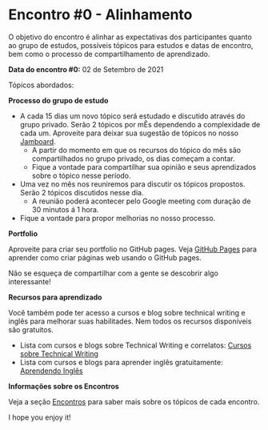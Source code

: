 # Encontro #0 - Alinhamento

O objetivo do encontro é alinhar as expectativas dos participantes quanto ao grupo de estudos, possíveis tópicos para estudos e datas de encontro, bem como o processo de compartilhamento de aprendizado.

**Data do encontro #0:** 02 de Setembro de 2021

Tópicos abordados:

**Processo do grupo de estudo**

- A cada 15 dias um novo tópico será estudado e discutido através do grupo privado. Serão 2 tópicos por mÊs dependendo a complexidade de cada um. Aproveite para deixar sua sugestão de tópicos no nosso [Jamboard](https://jamboard.google.com/d/1369tuPuf4cnJOIGjmEL12F2xOyFzGhwXinzSOllynk8/edit?usp=sharing).
    - A partir do momento em que os recursos do tópico do mês são compartilhados no grupo privado, os dias começam a contar.
    - Fique a vontade para compartilhar sua opinião e seus aprendizados sobre o tópico nesse período.
- Uma vez no mês nos reuniremos para discutir os tópicos propostos. Serão 2 tópicos discutidos nesse dia.
    - A reunião poderá acontecer pelo Google meeting com duração de 30 minutos á 1 hora.
- Fique a vontade para propor melhorias no nosso processo.

**Portfolio**

Aproveite para criar seu portfolio no GitHub pages. Veja [GitHub Pages](https://pages.github.com/) para aprender como criar páginas web usando o GitHub pages.

Não se esqueça de compartilhar com a gente se descobrir algo interessante!

**Recursos para aprendizado**

Você também pode ter acesso a cursos e blog sobre technical writing e inglês para melhorar suas habilitades. Nem todos os recursos disponíveis são gratuitos.

- Lista com cursos e blogs sobre Technical Writing e correlatos: [Cursos sobre Technical Writing](tech-writing-courses.md)
- Lista com cursos e blogs para aprender inglês gratuitamente: [Aprendendo Inglês](english.md)

**Informações sobre os Encontros**

Veja a seção [Encontros](notes.md#encontros) para saber mais sobre os tópicos de cada encontro.

I hope you enjoy it!
